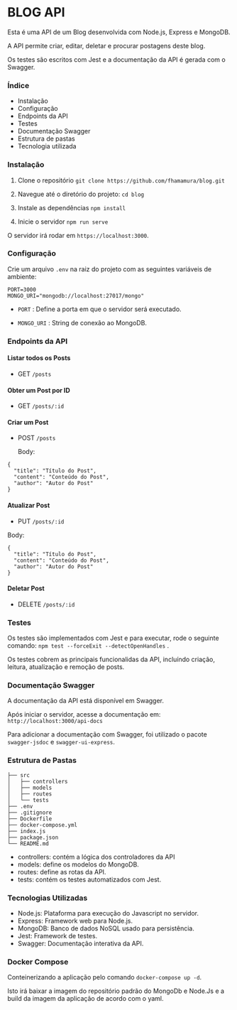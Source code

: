 # BLOG API

Esta é uma API de um Blog desenvolvida com Node.js, Express e MongoDB.

A API permite criar, editar, deletar e procurar postagens deste blog.

Os testes são escritos com Jest e a documentação da API é gerada com o Swagger.

### Índice

-   Instalação
-   Configuração
-   Endpoints da API
-   Testes
-   Documentação Swagger
-   Estrutura de pastas
-   Tecnologia utilizada

### Instalação

1. Clone o repositório `git clone https://github.com/fhamamura/blog.git`

2. Navegue até o diretório do projeto: `cd blog`

3. Instale as dependências `npm install`

4. Inicie o servidor `npm run serve`

O servidor irá rodar em `https://localhost:3000`.

### Configuração

Crie um arquivo `.env` na raiz do projeto com as seguintes variáveis de ambiente:

```
PORT=3000
MONGO_URI="mongodb://localhost:27017/mongo"
```

-   `PORT` : Define a porta em que o servidor será executado.

-   `MONGO_URI` : String de conexão ao MongoDB.

### Endpoints da API

#### Listar todos os Posts

-   GET `/posts`

#### Obter um Post por ID

-   GET `/posts/:id`

#### Criar um Post

-   POST `/posts`

    Body:

```
{
  "title": "Título do Post",
  "content": "Conteúdo do Post",
  "author": "Autor do Post"
}
```

#### Atualizar Post

-   PUT `/posts/:id`

Body:

```
{
  "title": "Título do Post",
  "content": "Conteúdo do Post",
  "author": "Autor do Post"
}
```

#### Deletar Post

-   DELETE `/posts/:id`

### Testes

Os testes são implementados com Jest e para executar, rode o seguinte comando: `npm test --forceExit --detectOpenHandles` .

Os testes cobrem as principais funcionalidas da API, incluíndo criação, leitura, atualização e remoção de posts.

### Documentação Swagger

A documentação da API está disponível em Swagger.

Após iniciar o servidor, acesse a documentação em: `http://localhost:3000/api-docs`

Para adicionar a documentação com Swagger, foi utilizado o pacote `swagger-jsdoc` e `swagger-ui-express`.

### Estrutura de Pastas

```
├── src
│   ├── controllers
│   ├── models
│   ├── routes
│   └── tests
├── .env
├── .gitignore
├── Dockerfile
├── docker-compose.yml
├── index.js
├── package.json
└── README.md
```

-   controllers: contém a lógica dos controladores da API
-   models: define os modelos do MongoDB.
-   routes: define as rotas da API.
-   tests: contém os testes automatizados com Jest.

### Tecnologias Utilizadas

-   Node.js: Plataforma para execução do Javascript no servidor.
-   Express: Framework web para Node.js.
-   MongoDB: Banco de dados NoSQL usado para persistência.
-   Jest: Framework de testes.
-   Swagger: Documentação interativa da API.

### Docker Compose

Conteinerizando a aplicação pelo comando `docker-compose up -d`.

Isto irá baixar a imagem do repositório padrão do MongoDb e Node.Js e a build da imagem da aplicação de acordo com o yaml.
